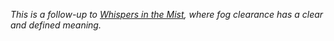*This is a follow-up to [Whispers in the Mist](https://logic-masters.de/Raetselportal/Raetsel/zeigen.php?id=000LUE), where fog clearance has a clear and defined meaning.*